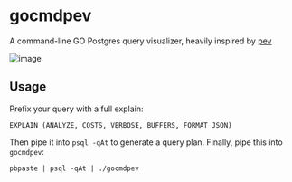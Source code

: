 # gocmdpev
A command-line GO Postgres query visualizer, heavily inspired by [pev](https://github.com/AlexTatiyants/pev)

![image](https://cloud.githubusercontent.com/assets/14410/15449922/bd129a10-1f83-11e6-9480-b4c103d7c0a5.png)

## Usage

Prefix your query with a full explain:

`EXPLAIN (ANALYZE, COSTS, VERBOSE, BUFFERS, FORMAT JSON)`

Then pipe it into `psql -qAt` to generate a query plan. Finally, pipe this into `gocmdpev`:

`pbpaste | psql -qAt | ./gocmdpev`
